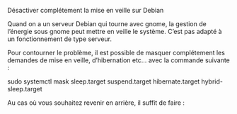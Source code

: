 


Désactiver complétement la mise en veille sur Debian

Quand on a un serveur Debian qui tourne avec gnome, la gestion de l’énergie sous gnome peut mettre en veille le système. C’est pas adapté à un fonctionnement de type serveur.

Pour contourner le problème, il est possible de masquer complétement les demandes de mise en veille, d’hibernation etc… avec la commande suivante :

sudo systemctl mask sleep.target suspend.target hibernate.target hybrid-sleep.target

Au cas où vous souhaitez revenir en arrière, il suffit de faire :

